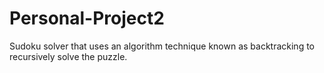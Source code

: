 # Personal-Project2

Sudoku solver that uses an algorithm technique known as backtracking to recursively solve the puzzle.
